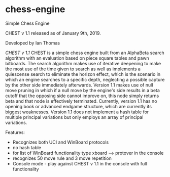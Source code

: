 # chess-engine
Simple Chess Engine

CHEST v 1.1 released as of January 9th, 2019.

Developed by Ian Thomas

_CHEST v 1.1_
 CHEST is a simple chess engine built from an
   AlphaBeta search algorithm with an evaluation
   based on piece square tables and pawn bitboards. 
   The search algorithm makes use of iterative 
   deepening to make the most use of the time 
   given to search as well as implements a 
   quiescense search to eliminate the horizon effect, 
   which is the scenario in which an engine searches to a
   specific depth, neglecting a possible capture
   by the other side immediately afterwards.
   Version 1.1 makes use of null move pruning in
   which if a null move by the engine's side results
   in a beta cutoff that the opposing side cannot
   improve on, this node simply returns beta and
   that node is effectively terminated.
   Currently, version 1.1 has no opening book
   or advanced endgame structure, which are currently
   its biggest weaknesses. Version 1.1 does not
   implement a hash table for multiple principal
   variations but only employs an array of 
   principal variations.

Features:
- Recognizes both UCI and WinBoard protocols
- no hash table
- for list of WinBoard functionality type
  xboard --> protover
  in the console
- recognizes 50 move rule and 3 move repetition
- Console mode - play against CHEST v 1.1 in
  the console with full functionality
